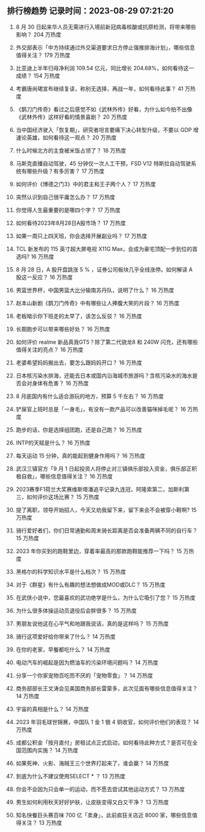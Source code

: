 
## 排行榜趋势 记录时间：2023-08-29 07:21:20
  
  1. 8 月 30 日起来华人员无需进行入境前新冠病毒核酸或抗原检测，将带来哪些影响？ 204 万热度
    
  2. 外交部表示「中方持续通过外交渠道要求日方停止强推排海计划」，哪些信息值得关注？ 179 万热度
    
  3. 比亚迪上半年归母净利润 109.54 亿元，同比增长 204.68%，如何看待这一成绩？ 154 万热度
    
  4. 考霸唐尚珺宣布继续复读，称别无选择，再战一年，如何看待此事？ 41 万热度
    
  5. 《鹊刀门传奇》看过之后感觉不如《武林外传》好看，为什么如今拍不出像《武林外传》这样好看的情景喜剧？ 20 万热度
    
  6. 当中国经济驶入「恢复期」，研究者坦言要痛下决心转型升级，不要以 GDP 增速论英雄，如何看待这一观点？ 20 万热度
    
  7. 什么时候北方的主食被米饭占领了？ 18 万热度
    
  8. 马斯克直播自动驾驶，45 分钟仅一次人工干预，FSD V12 特斯拉自动驾驶系统有哪些升级？有多厉害？ 17 万热度
    
  9. 如何评价《博德之门3》中的君主和王子两个人？ 17 万热度
    
  10. 突然认识到自己很平庸怎么办？ 17 万热度
    
  11. 你觉得人生最重要的是哪四个字？ 17 万热度
    
  12. 如何看待2023年8月28日A股市场？ 17 万热度
    
  13. 如果一周只上四天班，你会选择开展副业吗？ 17 万热度
    
  14. TCL 新发布的 115 英寸超大屏电视 X11G Max，会成为豪宅顶配一步到位的首选吗? 16 万热度
    
  15. 8 月 28 日，A 股开盘跳涨 5 % ，证券公司板块几乎全线涨停。如何解读 A 股这一反应？ 16 万热度
    
  16. 男篮世界杯，中国男篮大比分输南苏丹队，说明了什么？ 16 万热度
    
  17. 赵本山新剧《鹊刀门传奇》中有哪些让人捧腹大笑的片段？ 16 万热度
    
  18. 老板暗示你下班走的太早了，该怎么反驳？ 16 万热度
    
  19. 长期跑步可以带来哪些好处？ 16 万热度
    
  20. 如何评价 realme 新品真我GT5？除了第二代骁龙8 和 240W 闪充，还有哪些值得关注的亮点？ 16 万热度
    
  21. 老婆希望妈妈搬出去，要怎么跟妈妈开口？ 16 万热度
    
  22. 日本核污染水排海，还能去日本或国内沿海城市旅游吗？含核污染水的海水是否会对身体有危害？ 16 万热度
    
  23. 8 月底国内有什么适合游玩的地方，预算 5 千左右？ 16 万热度
    
  24. 铲屎官上班时总是「一身毛」，有没有一款产品可以改善猫咪掉毛呢？ 16 万热度
    
  25. 跑步的话，你是选择组团跑，还是自己跑？ 16 万热度
    
  26. INTP的天赋是什么？ 16 万热度
    
  27. 每天运动 15 分钟，真的能起到健身作用吗？ 16 万热度
    
  28. 武汉三镇官方「9 月 1 日起投资人将停止对三镇俱乐部投入资金，俱乐部正积极自救」，哪些信息值得关注？ 16 万热度
    
  29. 2023赛季F1荷兰大奖赛维斯塔潘追平记录九连冠，阿隆索第二，加斯利第三，如何评价这场比赛？ 15 万热度
    
  30. 提了离职，领导开始招人，今天又劝我留下来，留下来会不会被穿小鞋啊? 15 万热度
    
  31. 骑行爱好者们，你们日常通勤和周末骑长距离是否会准备两辆不同的自行车？ 15 万热度
    
  32. 2023 年你买到的跑鞋里边，穿着率最高的那款跑鞋能推荐一下吗？ 15 万热度
    
  33. 黑格尔的科学知识水平是什么档次？ 15 万热度
    
  34. 对于《群星》有什么有趣的想法想做成MOD或DLC？ 15 万热度
    
  35. 在武侠小说中，您最喜欢的武功绝学是什么，为什么它吸引了您？ 15 万热度
    
  36. 为什么很多体操运动员退役后会胖很多？ 15 万热度
    
  37. 男朋友说他这在心平气和地跟我说话，真的是这样吗？ 15 万热度
    
  38. 骑行这项爱好给你带来了什么？ 14 万热度
    
  39. 在你的老家，早餐都吃什么？ 14 万热度
    
  40. 电动汽车的崛起是因为燃油车的污染环境问题吗？ 14 万热度
    
  41. 分享一个你家宠物百吃而不厌的「宠物零食」？ 14 万热度
    
  42. 商务部部长王文涛会见美国商务部长雷蒙多，此次见面有哪些信息值得关注？ 14 万热度
    
  43. 宇宙的真相是什么？ 14 万热度
    
  44. 2023 年羽毛球世锦赛，中国队 1 金 1 银 4 铜收官，如何评价他们的表现？ 14 万热度
    
  45. 成都公积金「按月直付」房租试点正式启动，如何看待此种方式？是否可在全国范围内实施？ 14 万热度
    
  46. 如果死神、火影、海贼王三个世界打起来了，谁会赢？ 14 万热度
    
  47. 到底为什么不建议使用SELECT * ？ 13 万热度
    
  48. 你会不会因为只会单一的运动，而不愿去尝试其他运动方式？ 13 万热度
    
  49. 男生如何利用秋天好好护肤，让皮肤变得又白又干净？ 13 万热度
    
  50. 知名快餐巨头赛百味 700 亿「卖身」，此前疯狂关店近 8000 家，哪些信息值得关注？ 13 万热度
    